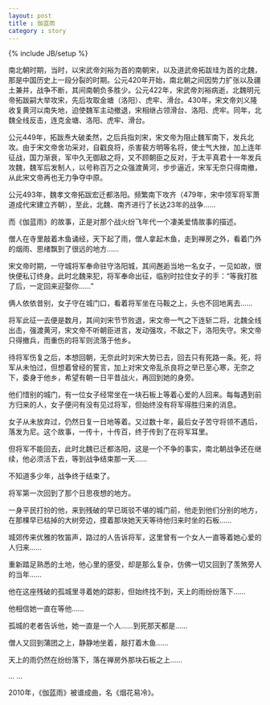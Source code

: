 ```yaml
---
layout: post
title : 伽蓝雨
category : story
---
```

{% include JB/setup %}
<div class="chinese">

南北朝时期，当时，以宋武帝刘裕为首的南朝宋，以及道武帝拓跋珪为首的北魏，那是中国历史上一段分裂的时期。公元420年开始，南北朝之间因势力扩张以及疆土兼并，战争不断，其间南朝负多胜少。公元422年，宋武帝刘裕病逝，北魏明元帝拓跋嗣大举攻宋，先后攻取金塘（洛阳）、虎牢、滑台。430年，宋文帝刘义隆收复黄河以南失地，迫使魏军主动撤退，宋相继占领滑台、洛阳、虎牢。同年，北魏全线反击，连克金塘、洛阳、虎牢、滑台。

 公元449年，拓跋焘大破柔然，之后兵指刘宋，宋文帝为阻止魏军南下，发兵北攻。由于宋文帝舍功采对，自戳良将，杀害裴方明等名将，使士气大挫，加上连年征战，国力渐衰，军中久无御敌之将，又不顾朝臣之反对，于太平真君十一年发兵攻魏，魏军后发制人，以号称百万之众强渡黄河，步步逼近，宋军无奈只得南撤，从此宋文帝再也无力争夺中原。

公元493年，魏孝文帝拓跋宏迁都洛阳。频繁南下攻齐（479年，宋中领军将军萧道成代宋建立齐朝），至此，北魏、南齐进行了长达23年的战争……

而《伽蓝雨》的故事，正是对那个战火纷飞年代一个凄美爱情故事的描述。

僧人在寺里敲着木鱼诵经，天下起了雨，僧人拿起木鱼，走到禅房之外，看着门外的烟雨、思绪飘到了很远的地方……

宋文帝时期，一守城将军奉命驻守洛阳城，其间邂逅当地一名女子，一见如故，很快便私订终身。此时北魏来犯，将军奉命出征，临别时拉住女子的手：“等我打胜了后，一定回来迎娶你……”

俩人依依昔别，女子守在城门口，看着将军坐在马鞍之上，头也不回地离去……

将军此征一去便是数月，其间刘宋节节败退，宋文帝一气之下连斩二将，北魏全线出击，强渡黄河，宋文帝不听朝臣进言，发动强攻，不敌之下，洛阳失守。宋文帝只得撤兵，而重伤的将军则流落于他乡。

待将军伤复之后，本想回朝，无奈此时刘宋大势已去，回去只有死路一条。死，将军从未怕过，但想着曾经的誓言，加上对宋文帝乱杀良将之举已至心寒，无奈之下，委身于他乡，希望有朝一日平昔战火，再回到她的身旁。

他们惜别的城门，有一位女子经常坐在一块石板上等着心爱的人回来。每每遇到前方归来的人，女子便问有没有见过将军，但始终没有将军得胜归来的消息。

女子从未放弃过，仍然日复一日地等着。又过数十年，最后女子苦守将领不遇后，落发为尼。这个故事，一传十，十传百，终于传到了在将军耳里。

但将军不能回去，此时北魏已迁都洛阳，这是一个不争的事实，南北朝战争还在继续，他必须活下去，等到战争结束那一天……

不知道多少年，战争终于结束了。

将军第一次回到了那个日思夜想的地方。

一身平民打扮的他，来到残破的早已斑驳不堪的城门前，他走到他们分别的地方，在那棵早已枯掉的大树旁边，摸着那块她天天等待他归来时坐的石板……

城郊传来优雅的牧笛声，路过的人告诉将军，这里曾有一个女人一直等着她心爱的人归来……

重新踏足熟悉的土地，他心里的感受，却是那么复杂，仿佛一切又回到了羡煞旁人的当年……

他在这座残破的孤城里寻着她的踪影，但始终找不到，天上的雨纷纷落下……

他相信她一直在等他……

孤城的老者告诉他，她一直是一个人……到死那天都是……

僧人又回到蒲团之上，静静地坐着，敲打着木鱼……

天上的雨仍然在纷纷落下，落在禅房外那块石板之上……

... ...

2010年，《伽蓝雨》被谱成曲，名《烟花易冷》。

</div>
